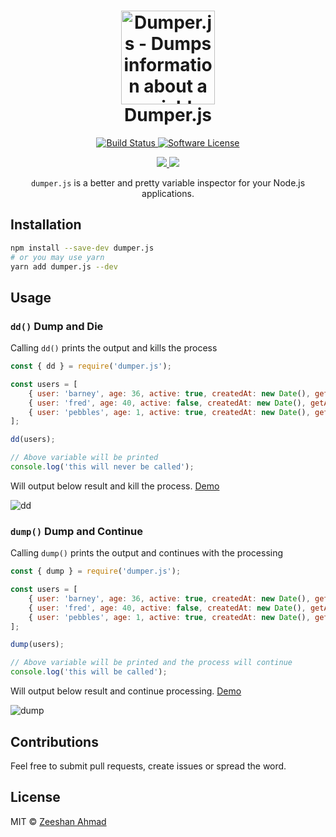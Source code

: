 <h1 align="center">
	<img height="150" src="https://cdn.rawgit.com/ziishaned/dumper.js/master/logo.svg" alt="Dumper.js - Dumps information about a variable" />
	<br> Dumper.js
</h1>
<p align="center">
  <a href="https://travis-ci.org/ziishaned/dumper.js">
		<img src="https://img.shields.io/travis/ziishaned/dumper.js/master.svg" alt="Build Status">
	</a>
	<a href="https://github.com/ziishaned/dumper.js">
		<img src="https://img.shields.io/badge/license-MIT-brightgreen.svg" alt="Software License">
	</a>
</p>
<p align="center">
  <a href="https://twitter.com/ziishaned">
    <img src="https://img.shields.io/twitter/follow/ziishaned.svg?style=social" />
  </a>
  <a href="https://github.com/ziishaned">
    <img src="https://img.shields.io/github/followers/ziishaned.svg?label=Follow%20%40ziishaned&style=social" />
  </a>
</p>

<p align="center"><code>dumper.js</code> is a better and pretty variable inspector for your Node.js applications.</p>

## Installation

```bash
npm install --save-dev dumper.js
# or you may use yarn
yarn add dumper.js --dev
```

## Usage

### `dd()` Dump and Die

Calling `dd()` prints the output and kills the process

```js
const { dd } = require('dumper.js');

const users = [
    { user: 'barney', age: 36, active: true, createdAt: new Date(), getAge: () => this.age },
    { user: 'fred', age: 40, active: false, createdAt: new Date(), getAge: () => this.age },
    { user: 'pebbles', age: 1, active: true, createdAt: new Date(), getAge: () => this.age }
];

dd(users);

// Above variable will be printed
console.log('this will never be called');
```

Will output below result and kill the process. [Demo](https://runkit.com/ziishaned/5cc95de6c01d42001ae5eed5)

![dd](https://i.imgur.com/iKIel4s.png)

### `dump()` Dump and Continue

Calling `dump()` prints the output and continues with the processing

```js
const { dump } = require('dumper.js');

const users = [
    { user: 'barney', age: 36, active: true, createdAt: new Date(), getAge: () => this.age },
    { user: 'fred', age: 40, active: false, createdAt: new Date(), getAge: () => this.age },
    { user: 'pebbles', age: 1, active: true, createdAt: new Date(), getAge: () => this.age }
];

dump(users);

// Above variable will be printed and the process will continue
console.log('this will be called');
```

Will output below result and continue processing. [Demo](https://runkit.com/ziishaned/5cc95f368838bf001bb9a6b1)

![dump](https://i.imgur.com/x048cf6.png)

## Contributions

Feel free to submit pull requests, create issues or spread the word.

## License

MIT &copy; [Zeeshan Ahmad](https://twitter.com/ziishaned)
